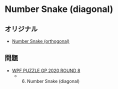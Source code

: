 # Number Snake (diagonal)

## オリジナル
- [Number Snake (orthogonal)](numbersnake-orthogonal.md)

## 問題
- [WPF PUZZLE GP 2020 ROUND 8](../questions/wpfpgp2020-8.md)
	- 6. Number Snake (diagonal)
